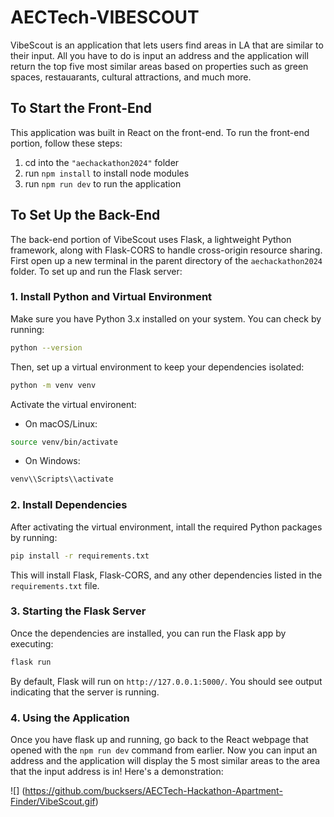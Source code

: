 # AECTech-VIBESCOUT
VibeScout is an application that lets users find areas in LA that are similar to their input. All you have to do is input an address and the application will return the top five most similar areas based on properties such as green spaces, restauarants, cultural attractions, and much more.

## To Start the Front-End
This application was built in React on the front-end. To run the front-end portion, follow these steps:
1. cd into the `"aechackathon2024"` folder
2. run `npm install` to install node modules
3. run `npm run dev` to run the application

## To Set Up the Back-End
The back-end portion of VibeScout uses Flask, a lightweight Python framework, along with Flask-CORS to handle cross-origin resource sharing. First open up a new terminal in the parent directory of the `aechackathon2024` folder. To set up and run the Flask server:

### 1. Install Python and Virtual Environment

Make sure you have Python 3.x installed on your system. You can check by running:

```bash
python --version
```

Then, set up a virtual environment to keep your dependencies isolated:

```bash
python -m venv venv
```

Activate the virtual environent:

* On macOS/Linux:
```bash
source venv/bin/activate
```
* On Windows:
```bash
venv\\Scripts\\activate
```

### 2. Install Dependencies

After activating the virtual environment, intall the required Python packages by running: 
```bash
pip install -r requirements.txt
```
This will install Flask, Flask-CORS, and any other dependencies listed in the `requirements.txt` file.

### 3. Starting the Flask Server

Once the dependencies are installed, you can run the Flask app by executing:

```bash
flask run
```

By default, Flask will run on `http://127.0.0.1:5000/`. You should see output indicating that the server is running.


### 4. Using the Application

Once you have flask up and running, go back to the React webpage that opened with the `npm run dev` command from earlier. Now you can input an address and the application will display the 5 most similar areas to the area that the input address is in! Here's a demonstration:

![]
(https://github.com/bucksers/AECTech-Hackathon-Apartment-Finder/VibeScout.gif)